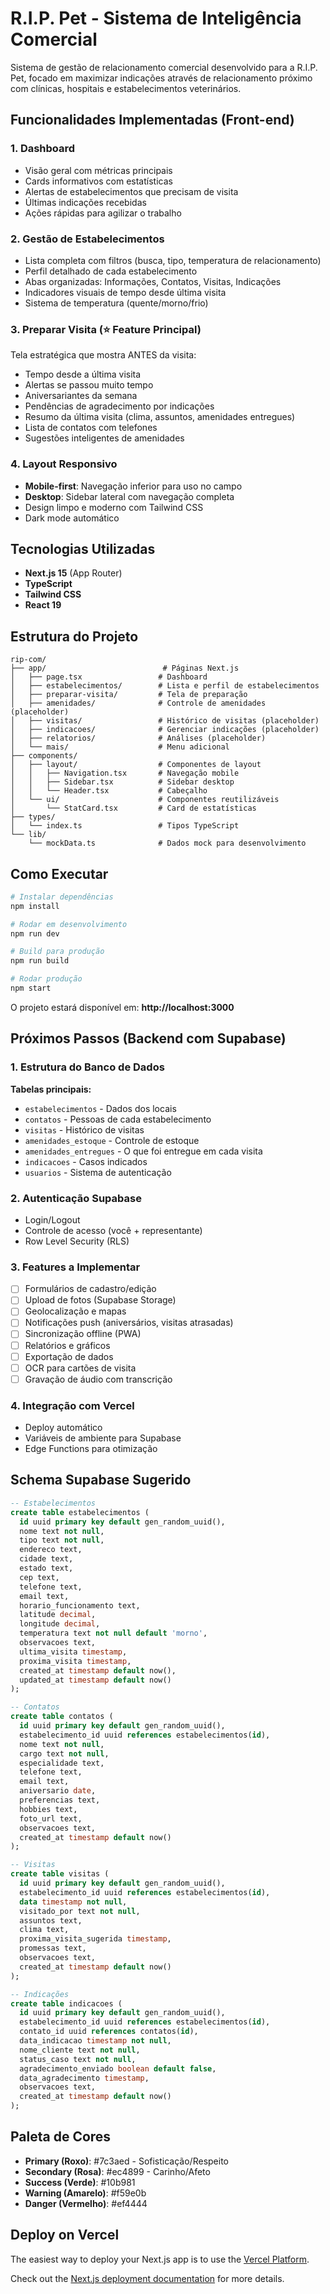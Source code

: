 # R.I.P. Pet - Sistema de Inteligência Comercial

Sistema de gestão de relacionamento comercial desenvolvido para a R.I.P. Pet, focado em maximizar indicações através de relacionamento próximo com clínicas, hospitais e estabelecimentos veterinários.

## Funcionalidades Implementadas (Front-end)

### 1. Dashboard
- Visão geral com métricas principais
- Cards informativos com estatísticas
- Alertas de estabelecimentos que precisam de visita
- Últimas indicações recebidas
- Ações rápidas para agilizar o trabalho

### 2. Gestão de Estabelecimentos
- Lista completa com filtros (busca, tipo, temperatura de relacionamento)
- Perfil detalhado de cada estabelecimento
- Abas organizadas: Informações, Contatos, Visitas, Indicações
- Indicadores visuais de tempo desde última visita
- Sistema de temperatura (quente/morno/frio)

### 3. Preparar Visita (⭐ Feature Principal)
Tela estratégica que mostra ANTES da visita:
- Tempo desde a última visita
- Alertas se passou muito tempo
- Aniversariantes da semana
- Pendências de agradecimento por indicações
- Resumo da última visita (clima, assuntos, amenidades entregues)
- Lista de contatos com telefones
- Sugestões inteligentes de amenidades

### 4. Layout Responsivo
- **Mobile-first**: Navegação inferior para uso no campo
- **Desktop**: Sidebar lateral com navegação completa
- Design limpo e moderno com Tailwind CSS
- Dark mode automático

## Tecnologias Utilizadas

- **Next.js 15** (App Router)
- **TypeScript**
- **Tailwind CSS**
- **React 19**

## Estrutura do Projeto

```
rip-com/
├── app/                          # Páginas Next.js
│   ├── page.tsx                 # Dashboard
│   ├── estabelecimentos/        # Lista e perfil de estabelecimentos
│   ├── preparar-visita/         # Tela de preparação
│   ├── amenidades/              # Controle de amenidades (placeholder)
│   ├── visitas/                 # Histórico de visitas (placeholder)
│   ├── indicacoes/              # Gerenciar indicações (placeholder)
│   ├── relatorios/              # Análises (placeholder)
│   └── mais/                    # Menu adicional
├── components/
│   ├── layout/                  # Componentes de layout
│   │   ├── Navigation.tsx       # Navegação mobile
│   │   ├── Sidebar.tsx          # Sidebar desktop
│   │   └── Header.tsx           # Cabeçalho
│   └── ui/                      # Componentes reutilizáveis
│       └── StatCard.tsx         # Card de estatísticas
├── types/
│   └── index.ts                 # Tipos TypeScript
└── lib/
    └── mockData.ts              # Dados mock para desenvolvimento
```

## Como Executar

```bash
# Instalar dependências
npm install

# Rodar em desenvolvimento
npm run dev

# Build para produção
npm run build

# Rodar produção
npm start
```

O projeto estará disponível em: **http://localhost:3000**

## Próximos Passos (Backend com Supabase)

### 1. Estrutura do Banco de Dados

**Tabelas principais:**
- `estabelecimentos` - Dados dos locais
- `contatos` - Pessoas de cada estabelecimento
- `visitas` - Histórico de visitas
- `amenidades_estoque` - Controle de estoque
- `amenidades_entregues` - O que foi entregue em cada visita
- `indicacoes` - Casos indicados
- `usuarios` - Sistema de autenticação

### 2. Autenticação Supabase
- Login/Logout
- Controle de acesso (você + representante)
- Row Level Security (RLS)

### 3. Features a Implementar
- [ ] Formulários de cadastro/edição
- [ ] Upload de fotos (Supabase Storage)
- [ ] Geolocalização e mapas
- [ ] Notificações push (aniversários, visitas atrasadas)
- [ ] Sincronização offline (PWA)
- [ ] Relatórios e gráficos
- [ ] Exportação de dados
- [ ] OCR para cartões de visita
- [ ] Gravação de áudio com transcrição

### 4. Integração com Vercel
- Deploy automático
- Variáveis de ambiente para Supabase
- Edge Functions para otimização

## Schema Supabase Sugerido

```sql
-- Estabelecimentos
create table estabelecimentos (
  id uuid primary key default gen_random_uuid(),
  nome text not null,
  tipo text not null,
  endereco text,
  cidade text,
  estado text,
  cep text,
  telefone text,
  email text,
  horario_funcionamento text,
  latitude decimal,
  longitude decimal,
  temperatura text not null default 'morno',
  observacoes text,
  ultima_visita timestamp,
  proxima_visita timestamp,
  created_at timestamp default now(),
  updated_at timestamp default now()
);

-- Contatos
create table contatos (
  id uuid primary key default gen_random_uuid(),
  estabelecimento_id uuid references estabelecimentos(id),
  nome text not null,
  cargo text not null,
  especialidade text,
  telefone text,
  email text,
  aniversario date,
  preferencias text,
  hobbies text,
  foto_url text,
  observacoes text,
  created_at timestamp default now()
);

-- Visitas
create table visitas (
  id uuid primary key default gen_random_uuid(),
  estabelecimento_id uuid references estabelecimentos(id),
  data timestamp not null,
  visitado_por text not null,
  assuntos text,
  clima text,
  proxima_visita_sugerida timestamp,
  promessas text,
  observacoes text,
  created_at timestamp default now()
);

-- Indicações
create table indicacoes (
  id uuid primary key default gen_random_uuid(),
  estabelecimento_id uuid references estabelecimentos(id),
  contato_id uuid references contatos(id),
  data_indicacao timestamp not null,
  nome_cliente text not null,
  status_caso text not null,
  agradecimento_enviado boolean default false,
  data_agradecimento timestamp,
  observacoes text,
  created_at timestamp default now()
);
```

## Paleta de Cores

- **Primary (Roxo)**: #7c3aed - Sofisticação/Respeito
- **Secondary (Rosa)**: #ec4899 - Carinho/Afeto
- **Success (Verde)**: #10b981
- **Warning (Amarelo)**: #f59e0b
- **Danger (Vermelho)**: #ef4444

## Deploy on Vercel

The easiest way to deploy your Next.js app is to use the [Vercel Platform](https://vercel.com/new?utm_medium=default-template&filter=next.js&utm_source=create-next-app&utm_campaign=create-next-app-readme).

Check out the [Next.js deployment documentation](https://nextjs.org/docs/app/building-your-application/deploying) for more details.
